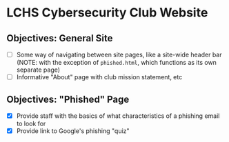 LCHS Cybersecurity Club Website
===

Objectives: General Site
---
- [ ] Some way of navigating between site pages, like a site-wide header bar (NOTE: with the exception of `phished.html`, which functions as its own separate page)
- [ ] Informative "About" page with club mission statement, etc

Objectives: "Phished" Page
---
- [x] Provide staff with the basics of what characteristics of a phishing email to look for
- [x] Provide link to Google's phishing "quiz"
